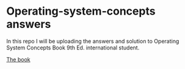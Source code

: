 # Operating-system-concepts answers

In this repo I will be uploading the answers and solution to Operating System Concepts Book 9th Ed. international student.

[The book](https://www.wiley.com/en-ge/Operating+System+Concepts%2C+9th+Edition+International+Student+Version-p-9781118093757)
